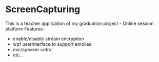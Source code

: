 # ScreenCapturing
This is a teacher application of my graduation project - Online session platform
Features:
 - enable/disable stream encryption 
 - wpf userinterface to support emolies 
 - mic/speaker cotrol 
 - etc...
